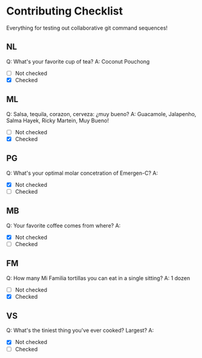 # Contributing Checklist
Everything for testing out collaborative git command sequences!

## NL
Q: What's your favorite cup of tea?
A: Coconut Pouchong 
- [ ] Not checked
- [x] Checked

## ML
Q: Salsa, tequila, corazon, cerveza: ¿muy bueno?
A: Guacamole, Jalapenho, Salma Hayek, Ricky Martein, Muy Bueno!
- [ ] Not checked
- [x] Checked

## PG
Q: What's your optimal molar concetration of Emergen-C?
A:
- [x] Not checked
- [ ] Checked

## MB
Q: Your favorite coffee comes from where?
A:
- [x] Not checked
- [ ] Checked

## FM
Q: How many Mi Familia tortillas you can eat in a single sitting? 
A: 1 dozen
- [ ] Not checked
- [x] Checked

## VS
Q: What's the tiniest thing you've ever cooked? Largest?
A:
- [x] Not checked
- [ ] Checked

